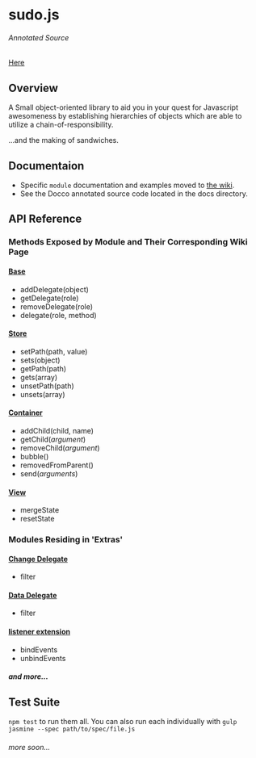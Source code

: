 # sudo.js

###### Annotated Source
[Here](http://sudo-js.github.io/make-me-a-sandwich/)

## Overview

A Small object-oriented library to aid you in your quest for Javascript
awesomeness by establishing hierarchies of objects which are able to utilize
a chain-of-responsibility.

...and the making of sandwiches.

## Documentaion

- Specific `module` documentation and examples moved to [the wiki](https://github.com/sudo-js/make-me-a-sandwich/wiki/_pages).
- See the Docco annotated source code located in the docs directory.

## API Reference

### Methods Exposed by Module and Their Corresponding Wiki Page

#### [Base](https://github.com/sudo-js/make-me-a-sandwich/wiki/base)

+ addDelegate(object)
+ getDelegate(role)
+ removeDelegate(role)
+ delegate(role, method)

#### [Store](https://github.com/sudo-js/make-me-a-sandwich/wiki/store)

+ setPath(path, value)
+ sets(object)
+ getPath(path)
+ gets(array)
+ unsetPath(path)
+ unsets(array)

#### [Container](https://github.com/sudo-js/make-me-a-sandwich/wiki/container)

+ addChild(child, name)
+ getChild(_argument_)
+ removeChild(_argument_)
+ bubble()
+ removedFromParent()
+ send(_arguments_)

#### [View](https://github.com/sudo-js/make-me-a-sandwich/wiki/view)

+ mergeState
+ resetState

### Modules Residing in 'Extras'

#### [Change Delegate](https://github.com/sudo-js/make-me-a-sandwich/wiki/change-delegate)

+ filter

#### [Data Delegate](https://github.com/sudo-js/make-me-a-sandwich/wiki/data-delegate)

+ filter

#### [listener extension](https://github.com/sudo-js/make-me-a-sandwich/wiki/listener-extension)

+ bindEvents
+ unbindEvents

##### and more...

## Test Suite

`npm test` to run them all. You can also run each individually with
`gulp jasmine --spec path/to/spec/file.js`

###### more soon...
